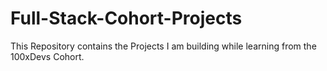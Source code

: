 # Full-Stack-Cohort-Projects
This Repository contains the Projects I am building while learning from the 100xDevs Cohort.
